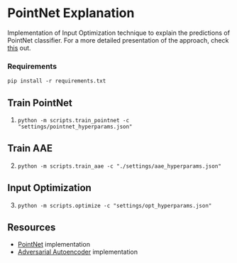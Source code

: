# PointNet Explanation
Implementation of Input Optimization technique to explain the predictions of PointNet classifier. For a more detailed presentation of the approach, check <a href="https://santonelli7.github.io/projects/PointNetExpl" target="_blank">this</a> out.


### Requirements
`pip install -r requirements.txt`

## Train PointNet
1. `python -m scripts.train_pointnet -c "settings/pointnet_hyperparams.json"`

## Train AAE
2. `python -m scripts.train_aae -c "./settings/aae_hyperparams.json"`

## Input Optimization
3. `python -m scripts.optimize -c "settings/opt_hyperparams.json"`

## Resources
- <a href="https://github.com/fxia22/pointnet.pytorch" target="_blank">PointNet</a> implementation
- <a href="https://github.com/MaciejZamorski/3d-AAE" target="_blank">Adversarial Autoencoder</a> implementation